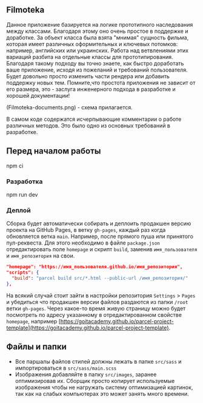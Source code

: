 ## Filmoteka

Данное приложение базируется на логике прототипного
наследования между классами. Благодаря этому оно очень простое в поддержке и доработке. За объект класса была взята "мнимая" сущность фильма, которая имеет
различных оформительных и ключевых потомков: например, английских или украинских. Работа над
ветвлениями этих вариаций разбита на отдельные классы для прототипирования. Благодаря такому подходу
вы точно знаете, как быстро доработать ваше приложение, исходя из пожеланий и требований  пользователя. Будет довольно
просто изменить части рендера или добавить поддержку новых тем. Помните,что простота приложения не
зависит от его размера, это - заслуга инженерного подхода в разработке и хорошей документации!

(Filmoteka-documents.png) - схема прилагается.

В самом коде содержатся исчерпывающие комментарии о работе различных методов. Это было одно из
основных требований в разработке.

## Перед началом работы

npm ci

### Разработка

npm run dev

### Деплой

Сборка будет автоматически собирать и деплоить продакшен версию проекта на GitHub Pages, в ветку
`gh-pages`, каждый раз когда обновляется ветка `main`. Например, после прямого пуша или принятого
пул-реквеста. Для этого необходимо в файле `package.json` отредактировать поле `homepage` и скрипт
`build`, заменив `имя_пользователя` и `имя_репозитория` на свои.

```json
"homepage": "https://имя_пользователя.github.io/имя_репозитория",
"scripts": {
  "build": "parcel build src/*.html --public-url /имя_репозитория/"
},
```

На всякий случай стоит зайти в настройки репозитория `Settings` > `Pages` и убедиться что продакшен
версии файлов раздаются из папки `/root` ветки `gh-pages`. Через какое-то время живую страницу можно
будет посмотреть по адресу указанному в отредактированном свойстве `homepage`, например
[https://goitacademy.github.io/parcel-project-template](https://goitacademy.github.io/parcel-project-template).

## Файлы и папки

- Все паршалы файлов стилей должны лежать в папке `src/sass` и импортироваться в
  `src/sass/main.scss`
- Изображения добавляйте в папку `src/images`, заранее оптимизировав их. Сборщик просто копирует
  используемые изображения чтобы не нагружать систему оптимизацией картинок, так как на слабых
  компьютерах это может занять много времени.
